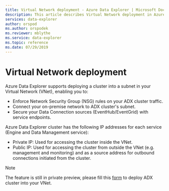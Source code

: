 ```yaml
---
title: Virtual Network deployment - Azure Data Explorer | Microsoft Docs
description: This article describes Virtual Network deployment in Azure Data Explorer.
services: data-explorer
author: orspod
ms.author: orspodek
ms.reviewer: mblythe
ms.service: data-explorer
ms.topic: reference
ms.date: 07/29/2019
---
```

# Virtual Network deployment

Azure Data Explorer supports deploying a cluster into a subnet in your Virtual Network (VNet), enabling you to:
* Enforce Network Security Group (NSG) rules on your ADX cluster traffic.
* Connect your on-premise network to ADX cluster's subnet.
* Secure your Data Connection sources (EventHub/EventGrid) with service endpoints.

Azure Data Explorer cluster has the following IP addresses for each service (Engine and Data Management service):
* Private IP: Used for accessing the cluster inside the VNet.
* Public IP: Used for accessing the cluster from outside the VNet (e.g. management and monitoring) and as a source address for outbound connections initiated from the cluster.

> [!NOTE]
> The feature is still in private preview, please  fill this [form](https://forms.office.com/Pages/ResponsePage.aspx?id=v4j5cvGGr0GRqy180BHbR6nDlY4aY3NAipxPJw0yfjhUNDRSOFpXQURZTFZDMEhEVk5HTzhJNjZYRi4u)  to deploy ADX cluster into your VNet.

